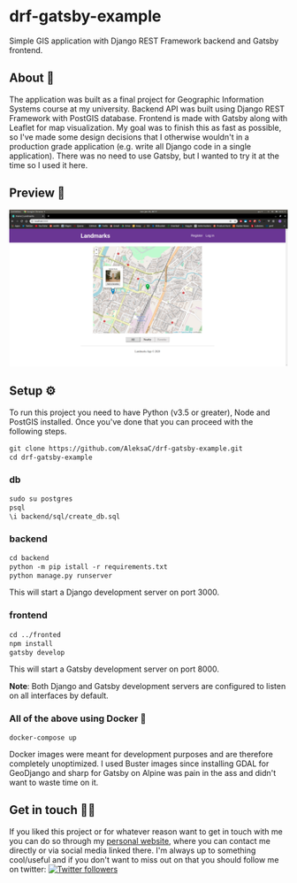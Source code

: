 # drf-gatsby-example

Simple GIS application with Django REST Framework backend and Gatsby frontend.

## About 🤔

The application was built as a final project for Geographic Information Systems 
course at my university. Backend API was built using Django REST Framework with
PostGIS database. Frontend is made with Gatsby along with Leaflet for map 
visualization. My goal was to finish this as fast as possible, so I've made some
design decisions that I otherwise wouldn't in a production grade application 
(e.g. write all Django code in a single application). There was no need to use
Gatsby, but I wanted to try it at the time so I used it here.
 
## Preview 👀
![preview](preview.png)

## Setup ⚙️

To run this project you need to have Python (v3.5 or greater), Node and PostGIS
installed. Once you've done that you can proceed with the following steps.

```shell script
git clone https://github.com/AleksaC/drf-gatsby-example.git
cd drf-gatsby-example
```

### db
```shell script
sudo su postgres
psql
\i backend/sql/create_db.sql
```

### backend
```shell script
cd backend
python -m pip istall -r requirements.txt
python manage.py runserver
```

This will start a Django development server on port 3000.

### frontend
```shell script
cd ../fronted
npm install
gatsby develop
```

This will start a Gatsby development server on port 8000.

**Note**: Both Django and Gatsby development servers are configured to listen on
all interfaces by default.

### All of the above using Docker 🐋
```shell script
docker-compose up
```

Docker images were meant for development purposes and are therefore completely 
unoptimized. I used Buster images since installing GDAL for GeoDjango and sharp
for Gatsby on Alpine was pain in the ass and didn't want to waste time on it.

## Get in touch 🙋‍♂️

If you liked this project or for whatever reason want to get in touch with me
you can do so through my [personal website](https://aleksac.me), where you can
contact me directly or via social media linked there. I'm always up to something
cool/useful and if you don't want to miss out on that you should follow me on
twitter: <a target="_blank" href="http://twitter.com/aleksa_c_"><img alt='Twitter followers' src="https://img.shields.io/twitter/follow/aleksa_c_.svg?style=social"></a>
